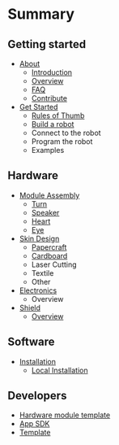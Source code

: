 # Summary

## Getting started

* [About](faq.md)
  * [Introduction](README.md)
  * [Overview](getting_started/vb.md)
  * [FAQ](faq.md)
  * [Contribute](contribute.md)
* [Get Started](getting_started/README.md)
  * [Rules of Thumb](getting_started/rules_of_thumb.md)
  * [Build a robot](getting_started/build-a-robot.md)
  * Connect to the robot
  * Program the robot
  * Examples

## Hardware

* [Module Assembly](modules/README.md)
  * [Turn](modules/turn.md)
  * [Speaker](modules/speaker.md)
  * [Heart](modules/heart.md)
  * [Eye](modules/eye.md)
* [Skin Design](modules/skin-design.md)
  * [Papercraft](modules/skin-design/papercraft.md)
  * [Cardboard](modules/skin-design/cardboard.md)
  * Laser Cutting
  * Textile
  * Other
* [Electronics](modules/electronics.md)
  * Overview
* [Shield](modules/shield.md)
  * [Overview](modules/shield/possibilities.md)

## Software

* [Installation](installation/README.md)
  * [Local Installation](installation/raspberry_pi.md)

## Developers

* [Hardware module template](developers/hardware-module-template.md)
* [App SDK](developers/app-building.md)
* [Template](template.md)

